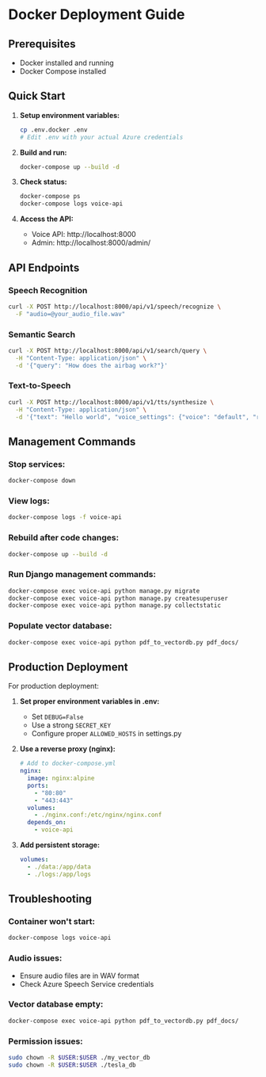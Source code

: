 # Docker Deployment Guide

## Prerequisites
- Docker installed and running
- Docker Compose installed

## Quick Start

1. **Setup environment variables:**
   ```bash
   cp .env.docker .env
   # Edit .env with your actual Azure credentials
   ```

2. **Build and run:**
   ```bash
   docker-compose up --build -d
   ```

3. **Check status:**
   ```bash
   docker-compose ps
   docker-compose logs voice-api
   ```

4. **Access the API:**
   - Voice API: http://localhost:8000
   - Admin: http://localhost:8000/admin/

## API Endpoints

### Speech Recognition
```bash
curl -X POST http://localhost:8000/api/v1/speech/recognize \
  -F "audio=@your_audio_file.wav"
```

### Semantic Search
```bash
curl -X POST http://localhost:8000/api/v1/search/query \
  -H "Content-Type: application/json" \
  -d '{"query": "How does the airbag work?"}'
```

### Text-to-Speech
```bash
curl -X POST http://localhost:8000/api/v1/tts/synthesize \
  -H "Content-Type: application/json" \
  -d '{"text": "Hello world", "voice_settings": {"voice": "default", "rate": 150, "volume": 0.8}}'
```

## Management Commands

### Stop services:
```bash
docker-compose down
```

### View logs:
```bash
docker-compose logs -f voice-api
```

### Rebuild after code changes:
```bash
docker-compose up --build -d
```

### Run Django management commands:
```bash
docker-compose exec voice-api python manage.py migrate
docker-compose exec voice-api python manage.py createsuperuser
docker-compose exec voice-api python manage.py collectstatic
```

### Populate vector database:
```bash
docker-compose exec voice-api python pdf_to_vectordb.py pdf_docs/
```

## Production Deployment

For production deployment:

1. **Set proper environment variables in .env:**
   - Set `DEBUG=False`
   - Use a strong `SECRET_KEY`
   - Configure proper `ALLOWED_HOSTS` in settings.py

2. **Use a reverse proxy (nginx):**
   ```yaml
   # Add to docker-compose.yml
   nginx:
     image: nginx:alpine
     ports:
       - "80:80"
       - "443:443"
     volumes:
       - ./nginx.conf:/etc/nginx/nginx.conf
     depends_on:
       - voice-api
   ```

3. **Add persistent storage:**
   ```yaml
   volumes:
     - ./data:/app/data
     - ./logs:/app/logs
   ```

## Troubleshooting

### Container won't start:
```bash
docker-compose logs voice-api
```

### Audio issues:
- Ensure audio files are in WAV format
- Check Azure Speech Service credentials

### Vector database empty:
```bash
docker-compose exec voice-api python pdf_to_vectordb.py pdf_docs/
```

### Permission issues:
```bash
sudo chown -R $USER:$USER ./my_vector_db
sudo chown -R $USER:$USER ./tesla_db
```